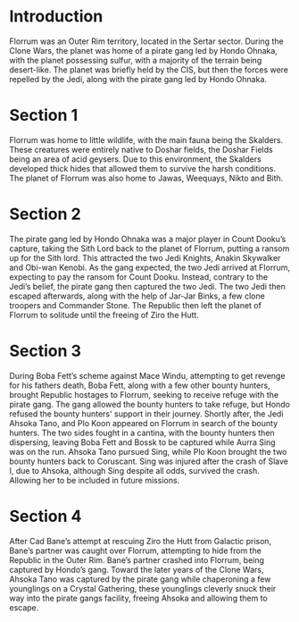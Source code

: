 # Introduction

Florrum was an Outer Rim territory, located in the Sertar sector.
During the Clone Wars, the planet was home of a pirate gang led by Hondo Ohnaka, with the planet possessing sulfur, with a majority of the terrain being desert-like.
The planet was briefly held by the CIS, but then the forces were repelled by the Jedi, along with the pirate gang led by Hondo Ohnaka.

# Section 1

Florrum was home to little wildlife, with the main fauna being the Skalders.
These creatures were entirely native to Doshar fields, the Doshar Fields being an area of acid geysers.
Due to this environment, the Skalders developed thick hides that allowed them to survive the harsh conditions.
The planet of Florrum was also home to Jawas, Weequays, Nikto and Bith.

# Section 2

The pirate gang led by Hondo Ohnaka was a major player in Count Dooku’s capture, taking the Sith Lord back to the planet of Florrum, putting a ransom up for the Sith lord.
This attracted the two Jedi Knights, Anakin Skywalker and Obi-wan Kenobi.
As the gang expected, the two Jedi arrived at Florrum, expecting to pay the ransom for Count Dooku.
Instead, contrary to the Jedi’s belief, the pirate gang then captured the two Jedi.
The two Jedi then escaped afterwards, along with the help of Jar-Jar Binks, a few clone troopers and Commander Stone.
The Republic then left the planet of Florrum to solitude until the freeing of Ziro the Hutt.

# Section 3

During Boba Fett’s scheme against Mace Windu, attempting to get revenge for his fathers death, Boba Fett, along with a few other bounty hunters, brought Republic hostages to Florrum, seeking to receive refuge with the pirate gang.
The gang allowed the bounty hunters to take refuge, but Hondo refused the bounty hunters' support in their journey.
Shortly after, the Jedi Ahsoka Tano, and Plo Koon appeared on Florrum in search of the bounty hunters.
The two sides fought in a cantina, with the bounty hunters then dispersing, leaving Boba Fett and Bossk to be captured while Aurra Sing was on the run.
Ahsoka Tano pursued Sing, while Plo Koon brought the two bounty hunters back to Coruscant.
Sing was injured after the crash of Slave I, due to Ahsoka, although Sing despite all odds, survived the crash.
Allowing her to be included in future missions.

# Section 4

After Cad Bane’s attempt at rescuing Ziro the Hutt from Galactic prison, Bane’s partner was caught over Florrum, attempting to hide from the Republic in the Outer Rim.
Bane’s partner crashed into Florrum, being captured by Hondo’s gang.
Toward the later years of the Clone Wars, Ahsoka Tano was captured by the pirate gang while chaperoning a few younglings on a Crystal Gathering, these younglings cleverly snuck their way into the pirate gangs facility, freeing Ahsoka and allowing them to escape.
